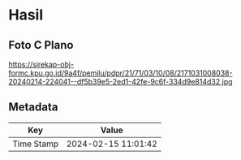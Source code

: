 # Hasil

## Foto C Plano

https://sirekap-obj-formc.kpu.go.id/9a4f/pemilu/pdpr/21/71/03/10/08/2171031008038-20240214-224041--df5b39e5-2ed1-42fe-9c6f-334d9e814d32.jpg


## Metadata

| Key        | Value               |
| ---------- | ------------------- |
| Time Stamp | 2024-02-15 11:01:42 |



